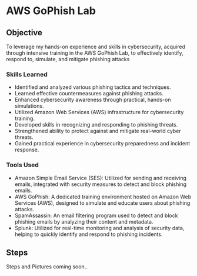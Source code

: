 # AWS GoPhish Lab

## Objective

To leverage my hands-on experience and skills in cybersecurity, acquired through intensive training in the AWS GoPhish Lab, to effectively identify, respond to, simulate, and mitigate phishing attacks

### Skills Learned

- Identified and analyzed various phishing tactics and techniques.
- Learned effective countermeasures against phishing attacks.
- Enhanced cybersecurity awareness through practical, hands-on simulations.
- Utilized Amazon Web Services (AWS) infrastructure for cybersecurity training.
- Developed skills in recognizing and responding to phishing threats.
- Strengthened ability to protect against and mitigate real-world cyber threats.
- Gained practical experience in cybersecurity preparedness and incident response.

### Tools Used

- Amazon Simple Email Service (SES): Utilized for sending and receiving emails, integrated with security measures to detect and block phishing emails.
- AWS GoPhish: A dedicated training environment hosted on Amazon Web Services (AWS), designed to simulate and educate users about phishing attacks.
- SpamAssassin: An email filtering program used to detect and block phishing emails by analyzing their content and metadata.
- Splunk: Utilized for real-time monitoring and analysis of security data, helping to quickly identify and respond to phishing incidents.

## Steps

Steps and Pictures coming soon..
